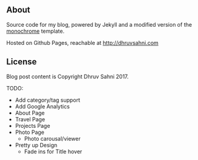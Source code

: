 ## About
Source code for my blog, powered by Jekyll and a modified version of the [monochrome](https://github.com/dyutibarma/monochrome) template.

Hosted on Github Pages, reachable at http://dhruvsahni.com

## License
Blog post content is Copyright Dhruv Sahni 2017.

TODO:
* Add category/tag support
* Add Google Analytics
* About Page
* Travel Page
* Projects Page
* Photo Page
  * Photo carousal/viewer
* Pretty up Design
  * Fade ins for Title hover
